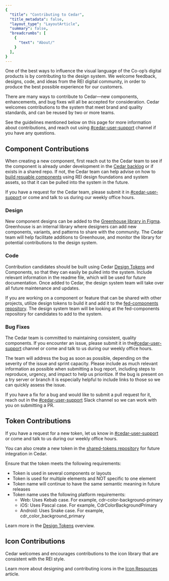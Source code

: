 ```yaml
---
{
  "title": "Contributing to Cedar",
  "title_metadata": false,
  "layout_type": "LayoutArticle",
  "summary": false,
  "breadcrumbs": [
    {
      "text": "About/"
    }
  ],
}
---
```


<cdr-doc-table-of-contents-shell parentSelector='h2' childSelector='h3'>

One of the best ways to influence the visual language of the Co-op’s digital products is by contributing to the design system. We welcome feedback, designs, code, and ideas from the REI digital community, in order to produce the best possible experience for our customers.

There are many ways to contribute to Cedar—new components, enhancements, and bug fixes will all be accepted for consideration. Cedar welcomes contributions to the system that meet brand and quality standards, and can be reused by two or more teams.

See the guidelines mentioned below on this page for more information about contributions, and reach out using [#cedar-user-support](https://rei.slack.com/messages/CA58YCGN4) channel if you have any questions.  

## Component Contributions
When creating a new component, first reach out to the Cedar team to see if the component is already under development in the [Cedar backlog](https://issues.rei.com/secure/RapidBoard.jspa?rapidView=1996) or if exists in a shared repo. If not, the Cedar team can help advise on how to [build resuable components](../../getting-started/building-components-with-cedar/) using REI design foundations and system assets, so that it can be pulled into the system in the future.

If you have a request for the Cedar team, please submit it in [#cedar-user-support](https://rei.slack.com/messages/CA58YCGN4) or come and talk to us during our weekly office hours.

### Design
New component designs can be added to the [Greenhouse library in Figma](https://www.figma.com/file/5R0ElfCIEJbRJx2tKzlA7s/Greenhouse?node-id=1673%3A4). Greenhouse is an internal library where designers can add new components, variants, and patterns to share with the community. The Cedar team will help facilitate additions to Greenhouse, and monitor the library for potential contributions to the design system.
 
  
### Code
Contribution candidates should be built using Cedar [Design Tokens](../../tokens/overview/) and Components, so that they can easily be pulled into the system.
Include relevant information in the readme file, which will be used for future documentation. Once added to Cedar, the design system team will take over all future maintenance and updates.

If you are working on a component or feature that can be shared with other projects, utilize design tokens to build it and add it to the [fed-components repository](https://git.rei.com/projects/FEDCOMP). The design system team will be looking at the fed-components repository for candidates to add to the system.


### Bug Fixes
The Cedar team is committed to maintaining consistent, quality components. If you encounter an issue, please submit it in the[#cedar-user-support](https://rei.slack.com/messages/CA58YCGN4) channel or come and talk to us during our weekly office hours.

The team will address the bug as soon as possible, depending on the severity of the issue and sprint capacity. Please include as much relevant information as possible when submitting a bug report, including steps to reproduce, urgency, and impact to help us prioritize. If the bug is present on a try server or branch it is especially helpful to include links to those so we can quickly assess the issue.

If you have a fix for a bug and would like to submit a pull request for it, reach out in the [#cedar-user-support](https://rei.slack.com/messages/CA58YCGN4) Slack channel so we can work with you on submitting a PR.


## Token Contributions
If you have a request for a new token, let us know in [#cedar-user-support](https://rei.slack.com/messages/CA58YCGN4) or come and talk to us during our weekly office hours.

You can also create a new token in the [shared-tokens repository](https://git.rei.com/projects/FEDPACK/repos/shared-tokens/browse) for future integration in Cedar.

Ensure that the token meets the following requirements:
- Token is used in several components or layouts
- Token is used for multiple elements and NOT specific to one element
- Token name will continue to have the same semantic meaning in future releases
- Token name uses the following platform requirements:
  - Web: Uses Kebab case. For example, cdr-color-background-primary
  - iOS: Uses Pascal case. For example, CdrColorBackgroundPrimary
  - Android: Uses Snake case. For example, cdr_color_background_primary

Learn more in the [Design Tokens](../../tokens/overview/) overview.

## Icon Contributions
Cedar welcomes and encourages contributions to the icon library that are consistent with the REI style.

Learn more about designing and contributing icons in the [Icon Resources](../../icons/resources) article.

</cdr-doc-table-of-contents-shell>
